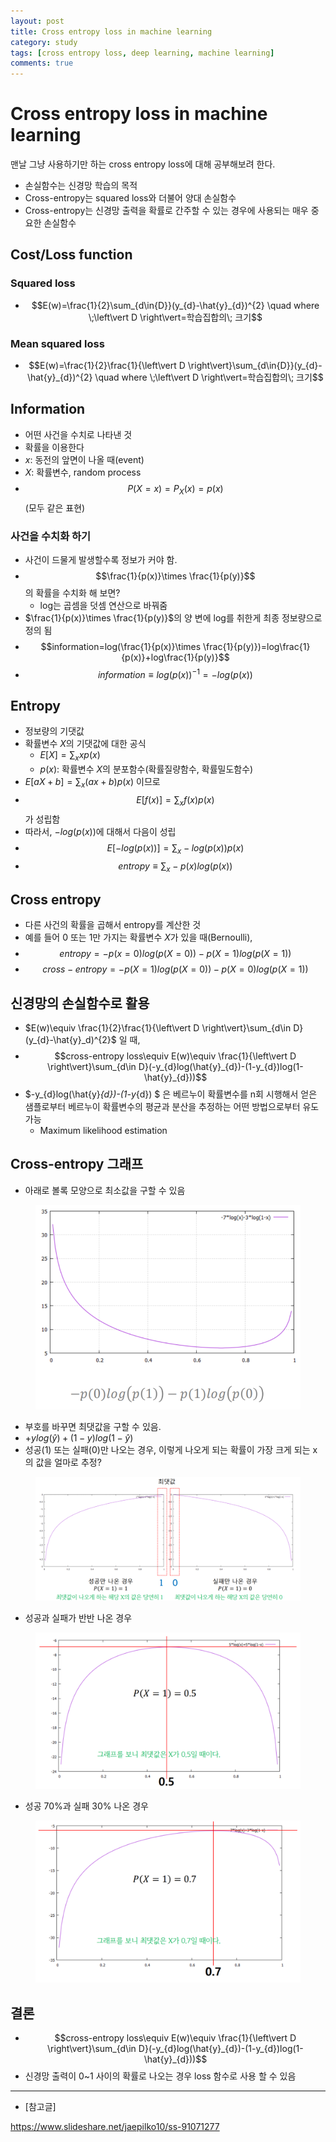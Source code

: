 ```yaml
---
layout: post
title: Cross entropy loss in machine learning
category: study
tags: [cross entropy loss, deep learning, machine learning]
comments: true
---
```


# Cross entropy loss in machine learning

맨날 그냥 사용하기만 하는 cross entropy loss에 대해 공부해보려 한다.
- 손실함수는 신경망 학습의 목적
- Cross-entropy는 squared loss와 더불어 양대 손실함수
- Cross-entropy는 신경망 출력을 확률로 간주할 수 있는 경우에 사용되는 매우 중요한 손실함수

## Cost/Loss function
### Squared loss
- $$E(w)=\frac{1}{2}\sum_{d\in{D}}(y_{d}-\hat{y}_{d})^{2} \quad where \;\left\vert D \right\vert=학습집합의\; 크기$$

### Mean squared loss
- $$E(w)=\frac{1}{2}\frac{1}{\left\vert D \right\vert}\sum_{d\in{D}}(y_{d}-\hat{y}_{d})^{2} \quad where \;\left\vert D \right\vert=학습집합의\; 크기$$

## Information
- 어떤 사건을 수치로 나타낸 것
- 확률을 이용한다
- $x$: 동전의 앞면이 나올 때(event)
- $X$: 확률변수, random process
- $$P(X=x)=P_{X}(x)=p(x)$$ (모두 같은 표현)

### 사건을 수치화 하기
- 사건이 드물게 발생할수록 정보가 커야 함.
- $$\frac{1}{p(x)}\times \frac{1}{p(y)}$$의 확률을 수치화 해 보면?
  - log는 곱셈을 덧셈 연산으로 바꿔줌
- $\frac{1}{p(x)}\times \frac{1}{p(y)}$의 양 변에 log를 취한게 최종 정보량으로 정의 됨
- $$information=log(\frac{1}{p(x)}\times \frac{1}{p(y)})=log\frac{1}{p(x)}+log\frac{1}{p(y)}$$
- $$information\equiv log(p(x))^{-1}=-log(p(x))$$

## Entropy
- 정보량의 기댓값
- 확률변수 $X$의 기댓값에 대한 공식
  - $E[X]=\sum_{x}xp(x)\quad$
  - $p(x)$: 확률변수 $X$의 분포함수(확률질량함수, 확률밀도함수)
- $E[aX+b]=\sum_{x}(ax+b)p(x)$ 이므로
- $$E[f(x)]=\sum_{x}f(x)p(x)$$ 가 성립함
- 따라서, $-log(p(x))$에 대해서 다음이 성립
- $$E[-log(p(x))]=\sum_{x}-log(p(x))p(x)$$
- $$entropy\equiv \sum_{x}-p(x)log(p(x))$$

## Cross entropy
- 다른 사건의 확률을 곱해서 entropy를 계산한 것
- 예를 들어 0 또는 1만 가지는 확률변수 $X$가 있을 때(Bernoulli),
- $$entropy=-p(x=0)log(p(X=0))-p(X=1)log(p(X=1))$$
- $$cross-entropy=-p(X=1)log(p(X=0))-p(X=0)log(p(X=1))$$

## 신경망의 손실함수로 활용
- $E(w)\equiv \frac{1}{2}\frac{1}{\left\vert D \right\vert}\sum_{d\in D}(y_{d}-\hat{y}_d)^{2}$ 일 때,
- $$cross-entropy loss\equiv E(w)\equiv \frac{1}{\left\vert D \right\vert}\sum_{d\in D}(-y_{d}log(\hat{y}_{d})-(1-y_{d})log(1-\hat{y}_{d}))$$
- $-y_{d}log(\hat{y}_{d})-(1-y_{d}) $ 은 베르누이 확률변수를 n회 시행해서 얻은 샘플로부터 베르누이 확률변수의 평균과 분산을 추정하는 어떤 방법으로부터 유도 가능
  - Maximum likelihood estimation

## Cross-entropy 그래프
- 아래로 볼록 모양으로 최소값을 구할 수 있음

<center>
<figure>
<img src="/assets/post_img/study/2019-01-20-cross-entropy/fig1.PNG" alt="views">
</figure>
</center>

- 부호를 바꾸면 최댓값을 구할 수 있음.
- $+ylog(\hat{y})+(1-y)log(1-\hat{y})$
- 성공(1) 또는 실패(0)만 나오는 경우, 이렇게 나오게 되는 확률이 가장 크게 되는 x의 값을 얼마로 추정?

<center>
<figure>
<img src="/assets/post_img/study/2019-01-20-cross-entropy/fig2.PNG" alt="views">
</figure>
</center>

- 성공과 실패가 반반 나온 경우

<center>
<figure>
<img src="/assets/post_img/study/2019-01-20-cross-entropy/fig3.PNG" alt="views">
</figure>
</center>

- 성공 70%과 실패 30% 나온 경우

<center>
<figure>
<img src="/assets/post_img/study/2019-01-20-cross-entropy/fig4.PNG" alt="views">
</figure>
</center>

## 결론
- $$cross-entropy loss\equiv E(w)\equiv \frac{1}{\left\vert D \right\vert}\sum_{d\in D}(-y_{d}log(\hat{y}_{d})-(1-y_{d})log(1-\hat{y}_{d}))$$
- 신경망 출력이 0~1 사이의 확률로 나오는 경우 loss 함수로 사용 할 수 있음

---
- [참고글]

https://www.slideshare.net/jaepilko10/ss-91071277

